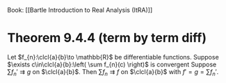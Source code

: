 Book: [[Bartle Introduction to Real Analysis (ItRA)]]
# Theorem 9.4.4 (term by term diff)
Let $f_{n}:\clcl{a}{b}\to \mathbb{R}$ be differentiable functions.
Suppose $\exists c\in\clcl{a}{b}:\left( \sum f_{n}(c) \right)$ is convergent
Suppose $\sum f_{n}'\rightrightarrows g$ on $\clcl{a}{b}$.
Then $\sum f_{n}\rightrightarrows f$ on $\clcl{a}{b}$ with $f'=g=\sum f_{n}'$.